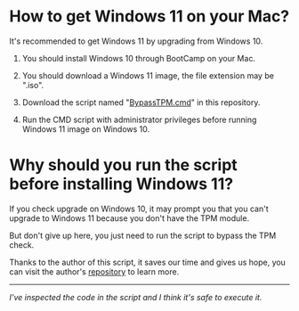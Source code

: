 # How to get Windows 11 on your Mac?

It's recommended to get Windows 11 by upgrading from Windows 10.

1. You should install Windows 10 through BootCamp on your Mac.

2. You should download a Windows 11 image, the file extension may be ".iso".

3. Download the script named "[BypassTPM.cmd](BypassTPM.cmd)" in this repository.

4. Run the CMD script with administrator privileges before running Windows 11 image on Windows 10.

# Why should you run the script before installing Windows 11?

If you check upgrade on Windows 10, it may prompt you that you can't upgrade to Windows 11 because you don't have the TPM module.

But don't give up here, you just need to run the script to bypass the TPM check. 

Thanks to the author of this script, it saves our time and gives us hope, you can visit the author's [repository](https://github.com/Games234/AveYo) to learn more.

---

*I've inspected the code in the script and I think it's safe to execute it.*

